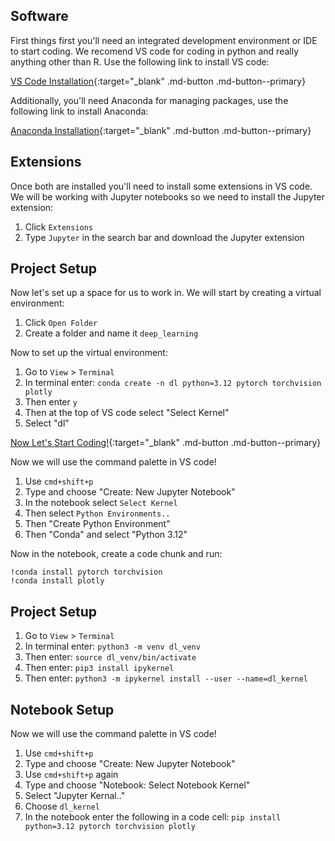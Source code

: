 ## Software

First things first you'll need an integrated development environment or IDE to start coding. We recomend VS code for coding in python and really anything other than R. Use the following link to install VS code:

[VS Code Installation](https://code.visualstudio.com/download){:target="_blank" .md-button .md-button--primary}

Additionally, you'll need Anaconda for managing packages, use the following link to install Anaconda:

 [Anaconda Installation](https://docs.anaconda.com/anaconda/install/){:target="_blank" .md-button .md-button--primary}

## Extensions

Once both are installed you'll need to install some extensions in VS code. We will be working with Jupyter notebooks so we need to install the Jupyter extension:

1. Click `Extensions`
2. Type `Jupyter` in the search bar and download the Jupyter extension

## Project Setup

Now let's set up a space for us to work in. We will start by creating a virtual environment:

1. Click `Open Folder`
2. Create a folder and name it `deep_learning`

Now to set up the virtual environment:

1. Go to `View` > `Terminal`
2. In terminal enter: `conda create -n dl python=3.12 pytorch torchvision plotly`
3. Then enter `y`
4. Then at the top of VS code select "Select Kernel"
5. Select "dl"

[Now Let's Start Coding!](./01_basics.md){:target="_blank" .md-button .md-button--primary}

Now we will use the command palette in VS code!

1. Use `cmd+shift+p`
2. Type and choose "Create: New Jupyter Notebook"
3. In the notebook select `Select Kernel`
4. Then select `Python Environments..`
5. Then "Create Python Environment"
6. Then "Conda" and select "Python 3.12"

Now in the notebook, create a code chunk and run:

```
!conda install pytorch torchvision
!conda install plotly
```


## Project Setup

1. Go to `View` > `Terminal`
2. In terminal enter: `python3 -m venv dl_venv`
3. Then enter: `source dl_venv/bin/activate`
4. Then enter: `pip3 install ipykernel`
5. Then enter: `python3 -m ipykernel install --user --name=dl_kernel`

## Notebook Setup

Now we will use the command palette in VS code!

1. Use `cmd+shift+p`
2. Type and choose "Create: New Jupyter Notebook"
3. Use `cmd+shift+p` again
4. Type and choose "Notebook: Select Notebook Kernel"
5. Select "Jupyter Kernal.."
6. Choose `dl_kernel`
7. In the notebook enter the following in a code cell: `pip install python=3.12 pytorch torchvision plotly`
